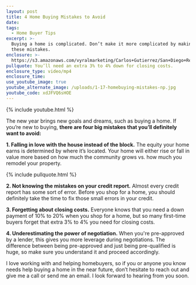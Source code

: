 ```yaml
---
layout: post
title: 4 Home Buying Mistakes to Avoid
date:
tags:
  - Home Buyer Tips
excerpt: >-
  Buying a home is complicated. Don’t make it more complicated by making any of
  these mistakes.
enclosure: >-
  https://s3.amazonaws.com/vyralmarketing/Carlos+Gutierrez/San+Diego+Real+Estate+Agent-+4+Home+Buying+Mistakes+to+Avoid.mp4
pullquote: You’ll need an extra 3% to 4% down for closing costs.
enclosure_type: video/mp4
enclosure_time:
use_youtube_image: true
youtube_alternate_image: /uploads/1-17-homebuying-mistakes-np.jpg
youtube_code: xdJFVQ6sHOE
---
```


{% include youtube.html %}

The new year brings new goals and dreams, such as buying a home. If you’re new to buying, **there are four big mistakes that you’ll definitely want to avoid:**

**1. Falling in love with the house instead of the block.** The equity your home earns is determined by where it’s located. Your home will either rise or fall in value more based on how much the community grows vs. how much you remodel your property.

{% include pullquote.html %}

**2. Not knowing the mistakes on your credit report.** Almost every credit report has some sort of error. Before you shop for a home, you should definitely take the time to fix those small errors in your credit.

**3. Forgetting about closing costs.** Everyone knows that you need a down payment of 10% to 20% when you shop for a home, but so many first-time buyers forget that extra 3% to 4% you need for closing costs.&nbsp;

**4. Underestimating the power of negotiation.** When you're pre-approved by a lender, this gives you more leverage during negotiations. The difference between being pre-approved and just being pre-qualified is huge, so make sure you understand it and proceed accordingly.

I love working with and helping homebuyers, so if you or anyone you know needs help buying a home in the near future, don’t hesitate to reach out and give me a call or send me an email. I look forward to hearing from you soon.<br>&nbsp;